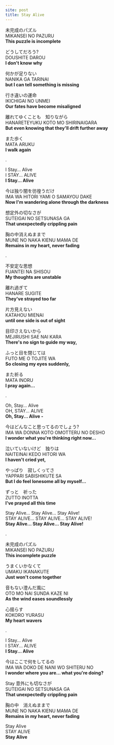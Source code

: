 ```yaml
---
site: post
title: Stay Alive
---
```


未完成のパズル  
MIKANSEI NO PAZURU  
**This puzzle is incomplete**

どうしてだろう?  
DOUSHITE DAROU  
**I don't know why**

何かが足りない  
NANIKA GA TARINAI  
**but I can tell something is missing**

行き違いの運命  
IKICHIGAI NO UNMEI  
**Our fates have become misaligned**

離れてゆくことも　知りながら  
HANARETEYUKU KOTO MO SHIRINAIGARA  
**But even knowing that they'll drift further away**

また歩く  
MATA ARUKU  
**I walk again**

.  
  
I Stay... Alive  
I STAY... ALIVE  
**I Stay... Alive**

今は独り闇を彷徨うだけ  
IMA WA HITORI YAMI O SAMAYOU DAKE  
**Now I'm wandering alone through the darkness**

想定外の切なさが  
SUTEIGAI NO SETSUNASA GA  
**That unexpectedly crippling pain**

胸の中消えぬままで  
MUNE NO NAKA KIENU MAMA DE  
**Remains in my heart, never fading**

.  
  
不安定な思想  
FUANTEI NA SHISOU  
**My thoughts are unstable**

離れ過ぎて  
HANARE SUGITE  
**They've strayed too far**

片方見えない  
KATAHOU MIENAI  
**until one side is out of sight**

目印さえないから  
MEJIRUSHI SAE NAI KARA  
**There's no sign to guide my way,**

ふっと目を閉じては  
FUTO ME O TOJITE WA  
**So closing my eyes suddenly,**

また祈る  
MATA INORU  
**I pray again...**

.  
  
Oh, Stay... Alive  
OH, STAY... ALIVE  
**Oh, Stay... Alive -**

今はどんなこと思ってるのでしょう?  
IMA WA DONNA KOTO OMOTTERU NO DESHO  
**I wonder what you're thinking right now...**

泣いていないけど　独りは  
NAITEINAI KEDO HITORI WA  
**I haven't cried yet,**

やっぱり　寂しくってさ  
YAPPARI SABISHIKUTE SA  
**But I do feel lonesome all by myself...**

ずっと　祈った  
ZUTTO INOTTA  
**I've prayed all this time**

Stay Alive... Stay Alive... Stay Alive!  
STAY ALIVE... STAY ALIVE... STAY ALIVE!  
**Stay Alive... Stay Alive... Stay Alive!**

.  
  
未完成のパズル  
MIKANSEI NO PAZURU  
**This incomplete puzzle**

うまくいかなくて  
UMAKU IKANAKUTE  
**Just won't come together**

音もない澄んだ風に  
OTO MO NAI SUNDA KAZE NI  
**As the wind eases soundlessly**

心揺らす  
KOKORO YURASU  
**My heart wavers**

.  
  
I Stay... Alive  
I STAY... ALIVE  
**I Stay... Alive**

今はここで何をしてるの  
IMA WA DOKO DE NANI WO SHITERU NO  
**I wonder where you are... what you're doing?**

Stay 意外にも切なさが  
SUTEIGAI NO SETSUNASA GA  
**That unexpectedly crippling pain**

胸の中　消えぬままで  
MUNE NO NAKA KIENU MAMA DE  
**Remains in my heart, never fading**

Stay Alive  
STAY ALIVE  
**Stay Alive**

